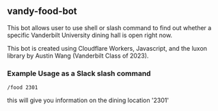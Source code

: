 ## vandy-food-bot

This bot allows user to use shell or slash command to find out whether a specific Vanderbilt University dining hall is open right now.

This bot is created using Cloudflare Workers, Javascript, and the luxon library by Austin Wang (Vanderbilt Class of 2023).

### Example Usage as a Slack slash command
```
/food 2301
```
this will give you information on the dining location '2301'
